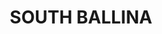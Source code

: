 ---
facts:
- South Ballina is a coastal suburb located on the Richmond River in New South Wales,
  Australia.
- It is part of the Ballina Shire local government area.
- South Ballina is situated directly opposite Ballina's town centre, offering views
  across the river.
- The suburb is known for its relaxed lifestyle and proximity to beaches and the river.
- South Ballina Beach is a popular spot for swimming, surfing, and fishing.
- The area is home to a variety of birdlife and marine species.
- South Ballina has a mix of residential properties, including houses, townhouses,
  and apartments.
- The suburb has several parks, reserves, and boat ramps.
- South Ballina is connected to Ballina by the Burns Point Ferry, a vehicular ferry
  service.
- The ferry operates regularly throughout the day, providing convenient access between
  the two areas.
historical_events: []
lastmod: '2025-04-06T15:14:09+00:00'
latitude: -28.865483
layout: suburb
longitude: 153.532475
notable_people: []
postcode: '2478'
state: NSW
title: SOUTH BALLINA
tourist_locations:
- name: Richmond River Nature Reserve
- name: Burns Point Ferry
- name: Missingham Bridge
- name: Shaws Bay
- name: Big Prawn
url: /nsw/south-ballina/
---
